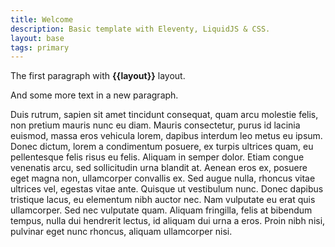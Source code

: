 ```yaml
---
title: Welcome
description: Basic template with Eleventy, LiquidJS & CSS.
layout: base
tags: primary
---
```

The first paragraph with **{{layout}}** layout.

A﻿nd some more text in a new paragraph.

Duis rutrum, sapien sit amet tincidunt consequat, quam arcu molestie felis, non pretium mauris nunc eu diam. Mauris consectetur, purus id lacinia euismod, massa eros vehicula lorem, dapibus interdum leo metus eu ipsum. Donec dictum, lorem a condimentum posuere, ex turpis ultrices quam, eu pellentesque felis risus eu felis. Aliquam in semper dolor. Etiam congue venenatis arcu, sed sollicitudin urna blandit at. Aenean eros ex, posuere eget magna non, ullamcorper convallis ex. Sed augue nulla, rhoncus vitae ultrices vel, egestas vitae ante. Quisque ut vestibulum nunc. Donec dapibus tristique lacus, eu elementum nibh auctor nec. Nam vulputate eu erat quis ullamcorper. Sed nec vulputate quam. Aliquam fringilla, felis at bibendum tempus, nulla dui hendrerit lectus, id aliquam dui urna a eros. Proin nibh nisi, pulvinar eget nunc rhoncus, aliquam ullamcorper nisi.